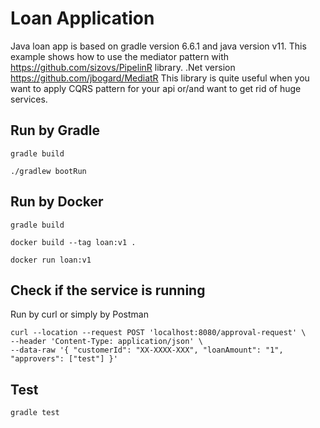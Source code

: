 # Loan Application

Java loan app is based on gradle version 6.6.1 and java version v11. This example
shows how to use the mediator pattern with https://github.com/sizovs/PipelinR library.
.Net version https://github.com/jbogard/MediatR This library is quite useful
when you want to apply CQRS pattern for your api or/and want to get rid of huge services.

## Run by Gradle ##

```
gradle build
```
```
./gradlew bootRun
```

## Run by Docker ##
```
gradle build
```
```
docker build --tag loan:v1 .
```
```
docker run loan:v1
```
## Check if the service is running ##
 Run by curl or simply by Postman
```
curl --location --request POST 'localhost:8080/approval-request' \
--header 'Content-Type: application/json' \
--data-raw '{ "customerId": "XX-XXXX-XXX", "loanAmount": "1", "approvers": ["test"] }'
```

## Test ##
```
gradle test